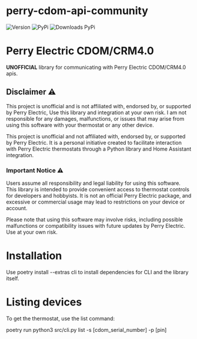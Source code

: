 # perry-cdom-api-community
![Version](https://img.shields.io/github/v/release/ivancoppa/perry-cdom-api-community?include_prereleases)
![PyPi](https://img.shields.io/pypi/v/perry-cdom-api-community?label=latest%20pypi)
![Downloads PyPi](https://img.shields.io/pypi/dm/perry-cdom-api-community)

# Perry Electric CDOM/CRM4.0

**UNOFFICIAL** library for communicating with Perry Electric CDOM/CRM4.0 apis.

## Disclaimer :warning:

This project is unofficial and is not affiliated with, endorsed by, or supported by Perry Electric, Use this library and integration at your own risk. I am not responsible for any damages, malfunctions, or issues that may arise from using this software with your thermostat or any other device.

This project is unofficial and not affiliated with, endorsed by, or supported by Perry Electric. It is a personal initiative created to facilitate interaction with Perry Electric thermostats through a Python library and Home Assistant integration.
### Important Notice :warning:

Users assume all responsibility and legal liability for using this software. This library is intended to provide convenient access to thermostat controls for developers and hobbyists. It is not an official Perry Electric package, and excessive or commercial usage may lead to restrictions on your device or account.

Please note that using this software may involve risks, including possible malfunctions or compatibility issues with future updates by Perry Electric. Use at your own risk.

# Installation
Use poetry install --extras cli to install dependencies for CLI and the library itself.

# Listing devices
To get the thermostat, use the list command:

poetry run python3 src/cli.py list -s [cdom_serial_number] -p [pin]